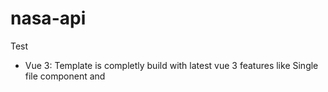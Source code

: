 # nasa-api
Test
- Vue 3: Template is completly build with latest vue 3 features like Single file component and <script setup> mode which makes your code much more clean and readable.
  Router, Directives, Middlewares and Mixins are all configured and prebuilt in to the template.
- Typescript: The whole project is written with typescipt modular form.
- Vite: The project is built on top of vite, which have boosted everything from server side rendering up to production bundle. You can read this official article from Vite to know more about it <https://vitejs.dev/guide/why.html>.
- Vuetify 3: Alpha version of Vuetify 3 is available and is completly configured including custom themes and colors.
- SCSS: Sass is configured and is integrated to work globally as well as inside local components, it is integrated with vuetify too.
- Vuex Store: Store is configured with module form that supports multiple versions of stores with dfferent names, as it is more efficient for medium and big projects.

## Latest Updates

- Multilangual Configurations (i18n) added.
  
## Type Support For `.vue` Imports in TS

Since TypeScript cannot handle type information for `.vue` imports, they are shimmed to be a generic Vue component type by default. In most cases this is fine if you don't really care about component prop types outside of templates. However, if you wish to get actual prop types in `.vue` imports (for example to get props validation when using manual `h(...)` calls), you can enable Volar's `.vue` type support plugin by running `Volar: Switch TS Plugin on/off` from VSCode command palette.
